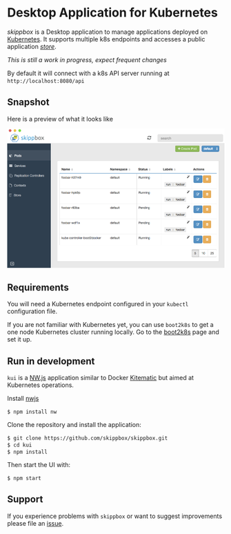 Desktop Application for Kubernetes
==================================

_skippbox_ is a Desktop application to manage applications deployed on [Kubernetes](http://kubernetes.io).
It supports multiple k8s endpoints and accesses a public application [_store_](https://github.com/skippbox/appstore).

*This is still a work in progress, expect frequent changes*

By default it will connect with a k8s API server running at `http://localhost:8080/api`

Snapshot
--------

Here is a preview of what it looks like

![Skippbox snapshot](./img/skippbox.png)

Requirements
------------

You will need a Kubernetes endpoint configured in your `kubectl` configuration file.

If you are not familiar with Kubernetes yet, you can use `boot2k8s` to get a one node Kubernetes cluster running locally.
Go to the [boot2k8s](https://github.com/skippbox/boot2k8s) page and set it up.

Run in development
------------------

`kui` is a [NW.js](http://nwjs.io) application similar to Docker [Kitematic](https://kitematic.com) but aimed at Kubernetes operations.

Install [nwjs](https://github.com/nwjs/nw.js)

    $ npm install nw

Clone the repository and install the application:

    $ git clone https://github.com/skippbox/skippbox.git
    $ cd kui
    $ npm install

Then start the UI with:

    $ npm start

Support
-------

If you experience problems with `skippbox` or want to suggest improvements please file an [issue](https://github.com/skippbox/skippbox/issues).


